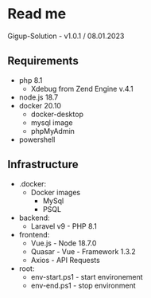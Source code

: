 # Read me
Gigup-Solution - v1.0.1 / 08.01.2023

## Requirements
 - php 8.1
     - Xdebug from Zend Engine v.4.1
 - node.js 18.7
 - docker 20.10
     - docker-desktop
     - mysql image
     - phpMyAdmin
 - powershell

## Infrastructure
 - .docker:
     - Docker images
          - MySql
          - PSQL  
 - backend: 
     - Laravel v9 - PHP 8.1
 - frontend: 
     - Vue.js        - Node 18.7.0
     - Quasar        - Vue - Framework 1.3.2
     - Axios         - API Requests
 - root:
     - env-start.ps1 - start environement
     - env-end.ps1 - stop environment
